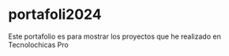 # portafoli2024
Este portafolio es para mostrar los proyectos que he realizado en Tecnolochicas Pro
